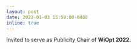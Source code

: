 ```yaml
---
layout: post
date: 2022-01-03 15:59:00-0400
inline: true
---
```


Invited to serve as Publicity Chair of <strong> WiOpt 2022. <strong>


